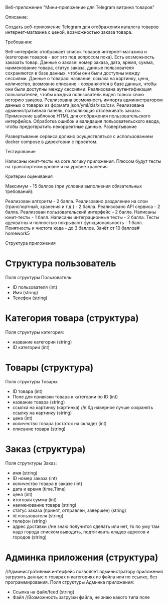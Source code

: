Веб-приложение "Мини-приложение для Telegram витрина товаров"

Описание:

Создать веб-приложение Telegram для отображения каталога товаров интернет-магазина с ценой, возможностью заказа товара.

Требования:

Веб-интерфейс отображает список товаров интернет-магазина и (категории товаров - вот это под вопросом пока). Есть возможность заказать товар.
Данные о заказе: номер заказа, дата, время, сумма, наименование товара, статус заказа, данные пользователя сохраняются в базе данных, чтобы они были доступны между сессиями.
Данные о товарах: название, ссылка на картинку, цена, количество, возможно описание - сохраняются в базе данных, чтобы они были доступны между сессиями.
Реализована аутентификация пользователей, чтобы каждый пользователь видел только свою историю заказов.
Реализована возможность импорта администратором данных о товарах из формата json/yml/xls/xlsx/csv.
Реализована административная панель, позволяющая отслеживать заказы.
Применение шаблонов HTML для отображения пользовательского интерфейса.
Обработка ошибок и валидация пользовательского ввода, чтобы предотвратить некорректные данные.
Развертывание

Развертывание сервиса должно осуществляться с использованием docker compose в директории с проектом.

Тестирование

Написаны юнит-тесты на core логику приложения. Плюсом будут тесты на транспортном уровне и на уровне хранения.

Критерии оценивания

Максимум - 15 баллов (при условии выполнения обязательных требований):

Реализован алгоритм - 2 балла.
Реализовано разделение на слои (транспортный, хранения и т.д.) - 2 балла.
Реализовано API сервиса - 2 балла.
Реализован пользовательский интерфейс - 2 балла.
Написаны юнит-тесты - 1 балл.
Написаны интеграционные тесты - 2 балла.
Тесты адекватны и полностью покрывают функциональность - 1 балл.
Понятность и чистота кода - до 3 баллов.
Зачёт от 10 баллов# homework5

Структура приложения

# Структура пользователь
Поля структуры Пользователь:
- ID пользователя (int)
- Имя (string)
- Телефон (string)

# Категория товара (структура)
Поля структуры категория:
- название категории (string)
- ID категории (int)


# Товары (структура)
Поля структуры Товары:
- ID товара (int)
- Поле для привязки товара к категории по ID (int)
- название товара (string)
- ссылка на картинку (картинка) //в бд наверное лучше сохранять ссылку на картинку (string)
- цена (int)
- количество товара (остаток на складе) (int)
- описание товара (string)

# Заказ (структура)
Поля струтктуры Заказ:
- имя (string)
- ID номер заказа (int)
- количество товара в заказе (int)
- дата и время (time.Time)
- цена (int)
- итоговая сумма (int)
- наименование товара (string)
- статус заказа (принят, отправлен, завершен) (string)
- id пользователя (string)
- телефон (string)
- адрес доставки //не знаю получится сделать или нет, тк по уму там надо города списком выводить, подтягивать кладер адресов и городов (string)

# Админка приложения (структура)
//Административный интерфейс позволяет администратору приложения загрузить данные о товарах и категориях из файла или по ссылке, без программирования.
Поля структуры Админка приложения:
- Ссылка на файл/feed (string)
- Файл //Возможность загрузки файла, не знаю какого типа поле







